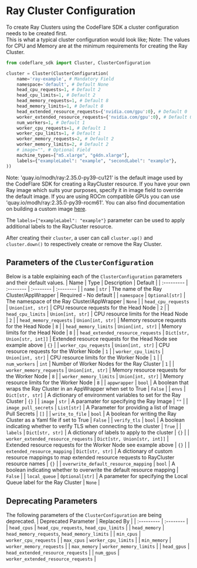 # Ray Cluster Configuration

To create Ray Clusters using the CodeFlare SDK a cluster configuration needs to be created first.<br>
This is what a typical cluster configuration would look like; Note: The values for CPU and Memory are at the minimum requirements for creating the Ray Cluster.

```python
from codeflare_sdk import Cluster, ClusterConfiguration

cluster = Cluster(ClusterConfiguration(
    name='ray-example', # Mandatory Field
    namespace='default', # Default None
    head_cpu_requests=1, # Default 2
    head_cpu_limits=1, # Default 2
    head_memory_requests=1, # Default 8
    head_memory_limits=1, # Default 8
    head_extended_resource_requests={'nvidia.com/gpu':0}, # Default 0
    worker_extended_resource_requests={'nvidia.com/gpu':0}, # Default 0
    num_workers=1, # Default 1
    worker_cpu_requests=1, # Default 1
    worker_cpu_limits=1, # Default 1
    worker_memory_requests=2, # Default 2
    worker_memory_limits=2, # Default 2
    # image="", # Optional Field
    machine_types=["m5.xlarge", "g4dn.xlarge"],
    labels={"exampleLabel": "example", "secondLabel": "example"},
))
```
Note: 'quay.io/modh/ray:2.35.0-py39-cu121' is the default image used by the CodeFlare SDK for creating a RayCluster resource. If you have your own Ray image which suits your purposes, specify it in image field to override the default image. If you are using ROCm compatible GPUs you can use 'quay.io/modh/ray:2.35.0-py39-rocm61'. You can also find documentation on building a custom image [here](https://github.com/opendatahub-io/distributed-workloads/tree/main/images/runtime/examples).

The `labels={"exampleLabel": "example"}` parameter can be used to apply additional labels to the RayCluster resource.

After creating their `cluster`, a user can call `cluster.up()` and `cluster.down()` to respectively create or remove the Ray Cluster.

## Parameters of the `ClusterConfiguration`
Below is a table explaining each of the `ClusterConfiguration` parameters and their default values.
| Name | Type | Description | Default |
| :--------- | :-------- | :-------- | :-------- |
| `name` | `str` | The name of the Ray Cluster/AppWrapper | Required - No default |
| `namespace` | `Optional[str]` | The namespace of the Ray Cluster/AppWrapper | `None` |
| `head_cpu_requests` | `Union[int, str]` | CPU resource requests for the Head Node | `2` |
| `head_cpu_limits` | `Union[int, str]` | CPU resource limits for the Head Node | `2` |
| `head_memory_requests` | `Union[int, str]` | Memory resource requests for the Head Node | `8` |
| `head_memory_limits` | `Union[int, str]` | Memory limits for the Head Node | `8` |
| `head_extended_resource_requests` | `Dict[str, Union[str, int]]` | Extended resource requests for the Head Node see example above | `{}` |
| `worker_cpu_requests` | `Union[int, str]` | CPU resource requests for the Worker Node | `1` |
| `worker_cpu_limits` | `Union[int, str]` | CPU resource limits for the Worker Node | `1` |
| `num_workers` | `int` | Number of Worker Nodes for the Ray Cluster | `1` |
| `worker_memory_requests` | `Union[int, str]` | Memory resource requests for the Worker Node | `8` |
| `worker_memory_limits` | `Union[int, str]` | Memory resource limits for the Worker Node | `8` |
| `appwrapper` | `bool` | A boolean that wraps the Ray Cluster in an AppWrapper when set to True | `False` |
| `envs` | `Dict[str, str]` | A dictionary of environment variables to set for the Ray Cluster | `{}` |
| `image` | `str` | A paramater for specifying the Ray Image | `""` |
| `image_pull_secrets` | `List[str]` | A Parameter for providing a list of Image Pull Secrets | `[]` |
| `write_to_file` | `bool` | A boolean for writing the Ray Cluster as a Yaml file if set to True | `False` |
| `verify_tls` | `bool` | A boolean indicating whether to verify TLS when connecting to the cluster | `True` |
| `labels` | `Dict[str, str]` | A dictionary of labels to apply to the cluster | `{}` |
| `worker_extended_resource_requests` | `Dict[str, Union[str, int]]` | Extended resource requests for the Worker Node see example above | `{}` |
| `extended_resource_mapping` | `Dict[str, str]` | A dictionary of custom resource mappings to map extended resource requests to RayCluster resource names | `{}` |
| `overwrite_default_resource_mapping` | `bool` | A boolean indicating whether to overwrite the default resource mapping | `False` |
| `local_queue` | `Optional[str]` | A parameter for specifying the Local Queue label for the Ray Cluster | `None` |





## Deprecating Parameters
The following parameters of the `ClusterConfiguration` are being deprecated.
| Deprecated Parameter | Replaced By |
| :--------- | :-------- |
| `head_cpus` | `head_cpu_requests`, `head_cpu_limits` |
| `head_memory` | `head_memory_requests`, `head_memory_limits` |
| `min_cpus` | `worker_cpu_requests` |
| `max_cpus` | `worker_cpu_limits` |
| `min_memory` | `worker_memory_requests` |
| `max_memory` | `worker_memory_limits` |
| `head_gpus` | `head_extended_resource_requests` |
| `num_gpus` | `worker_extended_resource_requests` |
